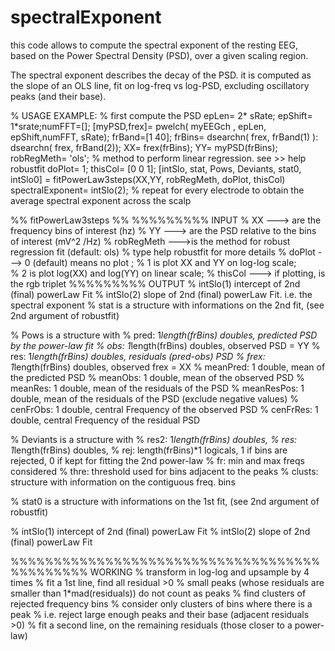 # spectralExponent
this code allows to compute the spectral exponent of the resting EEG, based on the Power Spectral Density (PSD), over a given scaling region.

The spectral exponent describes the decay of the PSD. it is computed as the slope of an OLS line, fit on log-freq vs log-PSD, excluding oscillatory peaks (and their base).

% USAGE EXAMPLE:
% first compute the PSD
 epLen= 2* sRate; epShift= 1*srate;numFFT=[];
 [myPSD,frex]= pwelch( myEEGch  , epLen, epShift,numFFT, sRate); 
 frBand=[1 40];
 frBins= dsearchn( frex, frBand(1) ):  dsearchn( frex, frBand(2));
 XX= frex(frBins);
 YY= myPSD(frBins);
 robRegMeth= 'ols'; % method to perform linear regression. see >> help robustfit
 doPlot= 1; 
 thisCol= [0 0 1];
 [intSlo, stat, Pows, Deviants,  stat0, intSlo0] = fitPowerLaw3steps(XX,YY, robRegMeth,  doPlot, thisCol)
 spectralExponent= intSlo(2);
 % repeat for every electrode to obtain the average spectral exponent across the scalp

%% fitPowerLaw3steps %%
%%%%%%%%% INPUT
% XX ---> are the frequency bins of interest (hz)
% YY ---> are the PSD relative to the bins of interest (mV^2 /Hz)
% robRegMeth --->is the method for robust regression fit (default: ols)
%                type help robustfit for more details
% doPlot  --->    0 (default) means no plot ; 
%                 1 is plot XX and YY on log-log scale;  
%                 2 is plot log(XX) and log(YY) on linear scale; 
% thisCol --->    if plotting, is the rgb triplet
%%%%%%%%% OUTPUT
% intSlo(1) intercept of 2nd (final) powerLaw Fit
% intSlo(2) slope of 2nd (final) powerLaw Fit. i.e. the spectral exponent
% stat is a structure with informations on the 2nd fit, (see 2nd argument of robustfit)

% Pows is a structure with
%           pred: 1*length(frBins) doubles, predicted PSD by the power-law fit
%            obs: 1*length(frBins) doubles, observed PSD    = YY
%            res: 1*length(frBins) doubles, residuals (pred-obs) PSD
%           frex: 1*length(frBins) doubles, observed frex   = XX
%       meanPred: 1 double, mean of the predicted PSD
%        meanObs: 1 double, mean of the observed PSD
%        meanRes: 1 double, mean of the residuals of the PSD
%     meanResPos: 1 double, mean of the residuals of the PSD (exclude negative values)
%       cenFrObs: 1 double, central Frequency of the observed PSD
%       cenFrRes: 1 double, central Frequency of the residual PSD

% Deviants is a structure with 
%       res2: 1*length(frBins) doubles, 
%        res: 1*length(frBins) doubles, 
%        rej:  length(frBins)*1 logicals, 1 if bins are rejected, 0 if kept   for fitting the 2nd power-law
%         fr: min and max freqs considered
%       thre: threshold used for bins adjacent to the peaks
%     clusts: structure with information on the contiguous freq. bins 

% stat0 is a structure with informations on the 1st fit, (see 2nd argument of robustfit)

% intSlo(1) intercept of 2nd (final) powerLaw Fit
% intSlo(2) slope of 2nd (final) powerLaw Fit

%%%%%%%%%%%%%%%%%%%%%%%%%%%%%%%%%%%%%%%%%%%%% WORKING
% transform in log-log and upsample by 4 times
% fit a 1st line, find all residual >0
% small peaks (whose residuals are smaller than 1*mad(residuals)) do not count as peaks
% find clusters of rejected frequency bins 
% consider only clusters of bins where there is a peak
% i.e. reject large enough peaks and their base (adjacent residuals >0)
% fit a second line, on the remaining residuals (those closer to a power-law)
